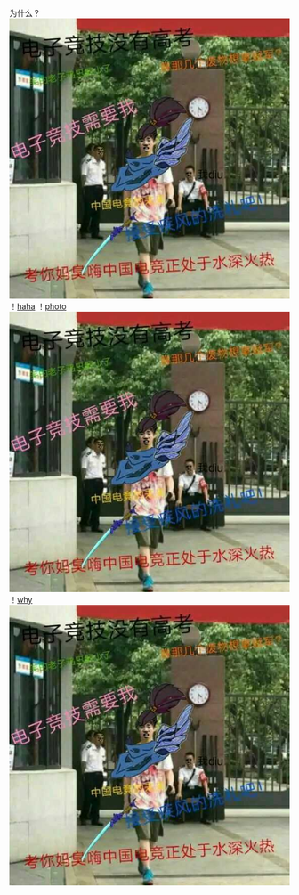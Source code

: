 为什么？
![bug](https://github.com/buzuoxianfish/2017.11.8/blob/master/2.jpg)
！[haha](https://github.com/buzuoxianfish/2017.11.8/blob/master/2.jpg)
！[photo](https://github.com/buzuoxianfish/2017.11.8/blob/master/1.jpg)
![naodao](https://github.com/buzuoxianfish/2017.11.8/blob/master/2.jpg)
！[why](https://github.com/buzuoxianfish/2017.11.8/blob/master/2.jpg)
![h](https://github.com/buzuoxianfish/2017.11.8/blob/master/2.jpg)
